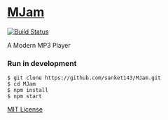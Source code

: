# [MJam](https://sanket143.github.io/MJam)
[![Build Status](https://travis-ci.org/sanket143/MJam.svg?branch=master)](https://travis-ci.org/sanket143/MJam)

A Modern MP3 Player

### **Run in development**
```shell
$ git clone https://github.com/sanket143/MJam.git
$ cd MJam
$ npm install
$ npm start
```

[MIT License](LICENSE)
